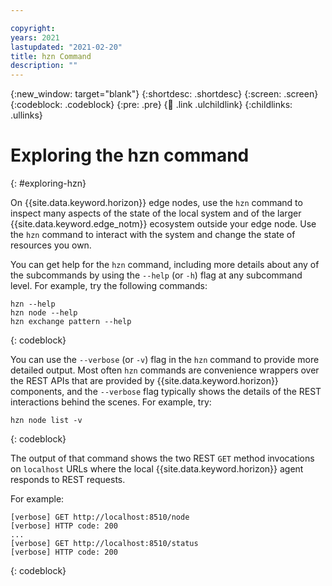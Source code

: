 ```yaml
---

copyright:
years: 2021
lastupdated: "2021-02-20"
title: hzn Command
description: ""
---
```


{:new_window: target="blank"}
{:shortdesc: .shortdesc}
{:screen: .screen}
{:codeblock: .codeblock}
{:pre: .pre}
{:child: .link .ulchildlink}
{:childlinks: .ullinks}

# Exploring the hzn command
{: #exploring-hzn}

On {{site.data.keyword.horizon}} edge nodes, use the `hzn` command to inspect many aspects of the state of the local system and of the larger {{site.data.keyword.edge_notm}} ecosystem outside your edge node. Use the `hzn` command to interact with the system and change the state of resources you own.

You can get help for the `hzn` command, including more details about any of the subcommands by using the `--help` (or `-h`) flag at any subcommand level. For example, try the following commands:

```
hzn --help
hzn node --help
hzn exchange pattern --help
```
{: codeblock}

You can use the `--verbose` (or `-v`) flag in the `hzn` command to provide more detailed output. Most often `hzn` commands are convenience wrappers over the REST APIs that are provided by {{site.data.keyword.horizon}} components, and the `--verbose` flag typically shows the details of the REST interactions behind the scenes. For example, try:

```
hzn node list -v
```  
{: codeblock}

The output of that command shows the two REST `GET` method invocations on `localhost` URLs where the local {{site.data.keyword.horizon}} agent responds to REST requests.

For example:

```
[verbose] GET http://localhost:8510/node
[verbose] HTTP code: 200
...
[verbose] GET http://localhost:8510/status
[verbose] HTTP code: 200
```  
{: codeblock}
